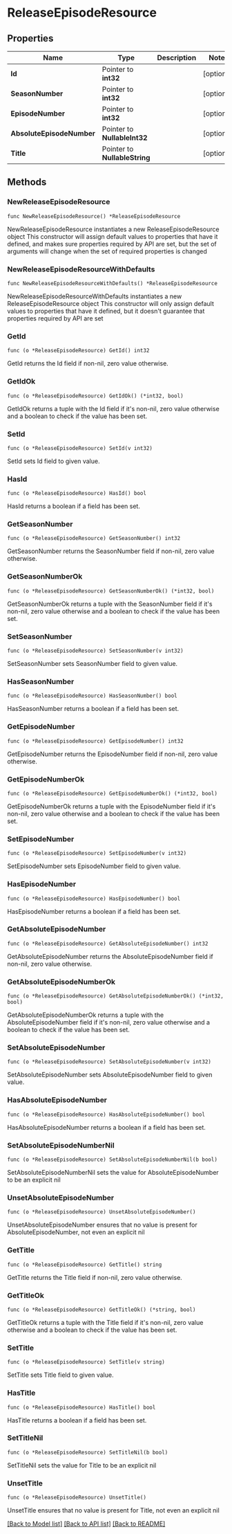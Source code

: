 # ReleaseEpisodeResource

## Properties

Name | Type | Description | Notes
------------ | ------------- | ------------- | -------------
**Id** | Pointer to **int32** |  | [optional] 
**SeasonNumber** | Pointer to **int32** |  | [optional] 
**EpisodeNumber** | Pointer to **int32** |  | [optional] 
**AbsoluteEpisodeNumber** | Pointer to **NullableInt32** |  | [optional] 
**Title** | Pointer to **NullableString** |  | [optional] 

## Methods

### NewReleaseEpisodeResource

`func NewReleaseEpisodeResource() *ReleaseEpisodeResource`

NewReleaseEpisodeResource instantiates a new ReleaseEpisodeResource object
This constructor will assign default values to properties that have it defined,
and makes sure properties required by API are set, but the set of arguments
will change when the set of required properties is changed

### NewReleaseEpisodeResourceWithDefaults

`func NewReleaseEpisodeResourceWithDefaults() *ReleaseEpisodeResource`

NewReleaseEpisodeResourceWithDefaults instantiates a new ReleaseEpisodeResource object
This constructor will only assign default values to properties that have it defined,
but it doesn't guarantee that properties required by API are set

### GetId

`func (o *ReleaseEpisodeResource) GetId() int32`

GetId returns the Id field if non-nil, zero value otherwise.

### GetIdOk

`func (o *ReleaseEpisodeResource) GetIdOk() (*int32, bool)`

GetIdOk returns a tuple with the Id field if it's non-nil, zero value otherwise
and a boolean to check if the value has been set.

### SetId

`func (o *ReleaseEpisodeResource) SetId(v int32)`

SetId sets Id field to given value.

### HasId

`func (o *ReleaseEpisodeResource) HasId() bool`

HasId returns a boolean if a field has been set.

### GetSeasonNumber

`func (o *ReleaseEpisodeResource) GetSeasonNumber() int32`

GetSeasonNumber returns the SeasonNumber field if non-nil, zero value otherwise.

### GetSeasonNumberOk

`func (o *ReleaseEpisodeResource) GetSeasonNumberOk() (*int32, bool)`

GetSeasonNumberOk returns a tuple with the SeasonNumber field if it's non-nil, zero value otherwise
and a boolean to check if the value has been set.

### SetSeasonNumber

`func (o *ReleaseEpisodeResource) SetSeasonNumber(v int32)`

SetSeasonNumber sets SeasonNumber field to given value.

### HasSeasonNumber

`func (o *ReleaseEpisodeResource) HasSeasonNumber() bool`

HasSeasonNumber returns a boolean if a field has been set.

### GetEpisodeNumber

`func (o *ReleaseEpisodeResource) GetEpisodeNumber() int32`

GetEpisodeNumber returns the EpisodeNumber field if non-nil, zero value otherwise.

### GetEpisodeNumberOk

`func (o *ReleaseEpisodeResource) GetEpisodeNumberOk() (*int32, bool)`

GetEpisodeNumberOk returns a tuple with the EpisodeNumber field if it's non-nil, zero value otherwise
and a boolean to check if the value has been set.

### SetEpisodeNumber

`func (o *ReleaseEpisodeResource) SetEpisodeNumber(v int32)`

SetEpisodeNumber sets EpisodeNumber field to given value.

### HasEpisodeNumber

`func (o *ReleaseEpisodeResource) HasEpisodeNumber() bool`

HasEpisodeNumber returns a boolean if a field has been set.

### GetAbsoluteEpisodeNumber

`func (o *ReleaseEpisodeResource) GetAbsoluteEpisodeNumber() int32`

GetAbsoluteEpisodeNumber returns the AbsoluteEpisodeNumber field if non-nil, zero value otherwise.

### GetAbsoluteEpisodeNumberOk

`func (o *ReleaseEpisodeResource) GetAbsoluteEpisodeNumberOk() (*int32, bool)`

GetAbsoluteEpisodeNumberOk returns a tuple with the AbsoluteEpisodeNumber field if it's non-nil, zero value otherwise
and a boolean to check if the value has been set.

### SetAbsoluteEpisodeNumber

`func (o *ReleaseEpisodeResource) SetAbsoluteEpisodeNumber(v int32)`

SetAbsoluteEpisodeNumber sets AbsoluteEpisodeNumber field to given value.

### HasAbsoluteEpisodeNumber

`func (o *ReleaseEpisodeResource) HasAbsoluteEpisodeNumber() bool`

HasAbsoluteEpisodeNumber returns a boolean if a field has been set.

### SetAbsoluteEpisodeNumberNil

`func (o *ReleaseEpisodeResource) SetAbsoluteEpisodeNumberNil(b bool)`

 SetAbsoluteEpisodeNumberNil sets the value for AbsoluteEpisodeNumber to be an explicit nil

### UnsetAbsoluteEpisodeNumber
`func (o *ReleaseEpisodeResource) UnsetAbsoluteEpisodeNumber()`

UnsetAbsoluteEpisodeNumber ensures that no value is present for AbsoluteEpisodeNumber, not even an explicit nil
### GetTitle

`func (o *ReleaseEpisodeResource) GetTitle() string`

GetTitle returns the Title field if non-nil, zero value otherwise.

### GetTitleOk

`func (o *ReleaseEpisodeResource) GetTitleOk() (*string, bool)`

GetTitleOk returns a tuple with the Title field if it's non-nil, zero value otherwise
and a boolean to check if the value has been set.

### SetTitle

`func (o *ReleaseEpisodeResource) SetTitle(v string)`

SetTitle sets Title field to given value.

### HasTitle

`func (o *ReleaseEpisodeResource) HasTitle() bool`

HasTitle returns a boolean if a field has been set.

### SetTitleNil

`func (o *ReleaseEpisodeResource) SetTitleNil(b bool)`

 SetTitleNil sets the value for Title to be an explicit nil

### UnsetTitle
`func (o *ReleaseEpisodeResource) UnsetTitle()`

UnsetTitle ensures that no value is present for Title, not even an explicit nil

[[Back to Model list]](../README.md#documentation-for-models) [[Back to API list]](../README.md#documentation-for-api-endpoints) [[Back to README]](../README.md)


